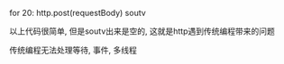 for 20:
   http.post(requestBody)
   soutv
   
以上代码很简单, 但是soutv出来是空的,
这就是http遇到传统编程带来的问题  

传统编程无法处理等待, 事件, 多线程